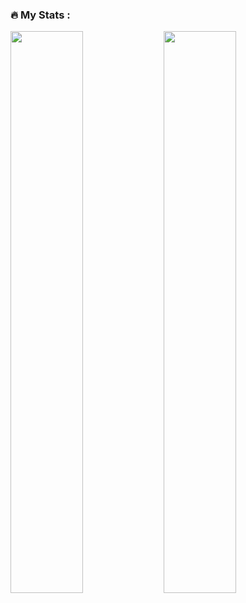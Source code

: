 ### :fire: My Stats :
<div>
  <a href="https://git.io/streak-stats">
    <img src="http://github-readme-streak-stats.herokuapp.com?user=muratozkol&theme=highcontrast" width="48%" align="left">
  </a>
  <a href="https://github.com/muratozkol/github-readme-stats">
    <img src="https://github-readme-stats.vercel.app/api/top-langs/?username=muratozkol&layout=compact" width="48%">
  </a>
</div>








